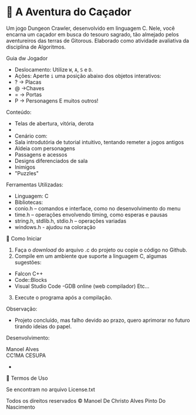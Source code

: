 
# 🏹 A Aventura do Caçador

Um jogo Dungeon Crawler, desenvolvido em linguagem C. 
Nele, você encarna um caçador em busca do tesouro sagrado, tão almejado pelos aventureiros das terras de Gitorous. 
Elaborado como atividade avaliativa da disciplina de Algoritmos.

Guia dw Jogador

- Deslocamento: Utilize `W`, `A`, `S` e `D`.
- Ações: Aperte `i` uma posição abaixo dos objetos interativos:
 - ? → Placas
 - @ →Chaves
 - = → Portas
 - P → Personagens
E muitos outros!

Conteúdo:

- Telas de abertura, vitória, derota
- 
- Cenário com:
 - Sala introdutória de tutorial intuitivo, tentando remeter a jogos antigos
 - Aldeia com personagens
 - Passagens e acessos
 - Designs diferenciados de sala
 - Inimigos
 - "Puzzles"

Ferramentas Utilizadas:

- Linguagem: C
- Bibliotecas:
 - conio.h – comandos e interface, como no desenvolvimento do menu
 - time.h – operações envolvendo timing, como esperas e pausas
 - string.h, stdlib.h, stdio.h – operações variadas
 - windows.h - ajudou na coloração


 🚀 Como Iniciar

1. Faça o *download* do arquivo .c do projeto ou copie o código no Github.
2. Compile em um ambiente que suporte a linguagem C, algumas sugestões:

  - Falcon C++
  - Code::Blocks
  - Visual Studio Code
-GDB online (web compilador)
Etc...

3. Execute o programa após a compilação.


 Observação:

- Projeto concluído, mas falho devido ao prazo, quero aprimorar no futuro tirando ideias do papel.

 Desenvolvimento:

Manoel Alves  
CC1MA
CESUPA

-

 📄 Termos de Uso

Se encontram no arquivo License.txt

Todos os direitos reservados © Manoel De Christo Alves Pinto Do Nascimento


